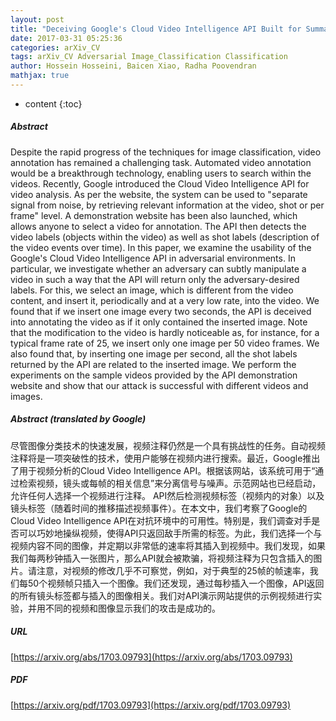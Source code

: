 ```yaml
---
layout: post
title: "Deceiving Google's Cloud Video Intelligence API Built for Summarizing Videos"
date: 2017-03-31 05:25:36
categories: arXiv_CV
tags: arXiv_CV Adversarial Image_Classification Classification
author: Hossein Hosseini, Baicen Xiao, Radha Poovendran
mathjax: true
---
```


* content
{:toc}

##### Abstract
Despite the rapid progress of the techniques for image classification, video annotation has remained a challenging task. Automated video annotation would be a breakthrough technology, enabling users to search within the videos. Recently, Google introduced the Cloud Video Intelligence API for video analysis. As per the website, the system can be used to "separate signal from noise, by retrieving relevant information at the video, shot or per frame" level. A demonstration website has been also launched, which allows anyone to select a video for annotation. The API then detects the video labels (objects within the video) as well as shot labels (description of the video events over time). In this paper, we examine the usability of the Google's Cloud Video Intelligence API in adversarial environments. In particular, we investigate whether an adversary can subtly manipulate a video in such a way that the API will return only the adversary-desired labels. For this, we select an image, which is different from the video content, and insert it, periodically and at a very low rate, into the video. We found that if we insert one image every two seconds, the API is deceived into annotating the video as if it only contained the inserted image. Note that the modification to the video is hardly noticeable as, for instance, for a typical frame rate of 25, we insert only one image per 50 video frames. We also found that, by inserting one image per second, all the shot labels returned by the API are related to the inserted image. We perform the experiments on the sample videos provided by the API demonstration website and show that our attack is successful with different videos and images.

##### Abstract (translated by Google)
尽管图像分类技术的快速发展，视频注释仍然是一个具有挑战性的任务。自动视频注释将是一项突破性的技术，使用户能够在视频内进行搜索。最近，Google推出了用于视频分析的Cloud Video Intelligence API。根据该网站，该系统可用于“通过检索视频，镜头或每帧的相关信息”来分离信号与噪声。示范网站也已经启动，允许任何人选择一个视频进行注释。 API然后检测视频标签（视频内的对象）以及镜头标签（随着时间的推移描述视频事件）。在本文中，我们考察了Google的Cloud Video Intelligence API在对抗环境中的可用性。特别是，我们调查对手是否可以巧妙地操纵视频，使得API只返回敌手所需的标签。为此，我们选择一个与视频内容不同的图像，并定期以非常低的速率将其插入到视频中。我们发现，如果我们每两秒钟插入一张图片，那么API就会被欺骗，将视频注释为只包含插入的图片。请注意，对视频的修改几乎不可察觉，例如，对于典型的25帧的帧速率，我们每50个视频帧只插入一个图像。我们还发现，通过每秒插入一个图像，API返回的所有镜头标签都与插入的图像相关。我们对API演示网站提供的示例视频进行实验，并用不同的视频和图像显示我们的攻击是成功的。

##### URL
[https://arxiv.org/abs/1703.09793](https://arxiv.org/abs/1703.09793)

##### PDF
[https://arxiv.org/pdf/1703.09793](https://arxiv.org/pdf/1703.09793)

